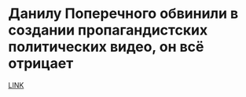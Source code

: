 # Данилу Поперечного обвинили в создании пропагандистских политических видео, он всё отрицает



[LINK](https://varlamov.ru/3032376.html)